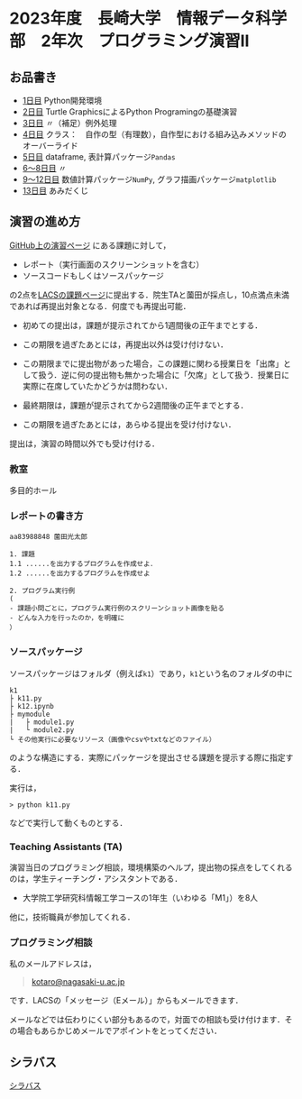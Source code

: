 # 2023年度　長崎大学　情報データ科学部　2年次　プログラミング演習Ⅱ

## お品書き
- [1日目](d01) Python開発環境
- [2日目](d02) Turtle GraphicsによるPython Programingの基礎演習
- [3日目](d03) 〃（補足）例外処理
- [4日目](d04) クラス：　自作の型（有理数），自作型における組み込みメソッドのオーバーライド
- [5日目](d05) dataframe, 表計算パッケージ`Pandas`
- [6〜8日目](d06) 〃
- [9〜12日目](d09) 数値計算パッケージ`NumPy`, グラフ描画パッケージ`matplotlib`
- [13日目](d13) あみだくじ


## 演習の進め方

[GitHub上の演習ページ][2023psp2@github] にある課題に対して，

- レポート（実行画面のスクリーンショットを含む）
- ソースコードもしくはソースパッケージ

の2点を[LACSの課題ページ][2023psp2@LACS]に提出する．院生TAと薗田が採点し，10点満点未満であれば再提出対象となる．何度でも再提出可能．

- 初めての提出は，課題が提示されてから1週間後の正午までとする．
- この期限を過ぎたあとには，再提出以外は受け付けない．
- この期限までに提出物があった場合，この課題に関わる授業日を「出席」として扱う．逆に何の提出物も無かった場合に「欠席」として扱う．授業日に実際に在席していたかどうかは問わない．

- 最終期限は，課題が提示されてから2週間後の正午までとする．
- この期限を過ぎたあとには，あらゆる提出を受け付けない．

提出は，演習の時間以外でも受け付ける．
### 教室

多目的ホール


### レポートの書き方

```
aa83988848 薗田光太郎

1. 課題
1.1 ......を出力するプログラムを作成せよ．
1.2 ......を出力するプログラムを作成せよ

2. プログラム実行例
(
- 課題小問ごとに，プログラム実行例のスクリーンショット画像を貼る
- どんな入力を行ったのか，を明確に
）
```

### ソースパッケージ

ソースパッケージはフォルダ（例えば`k1`）であり，`k1`という名のフォルダの中に

```
k1
├ k11.py
├ k12.ipynb
├ mymodule
|   ├ module1.py
|   └ module2.py
└ その他実行に必要なリソース（画像やcsvやtxtなどのファイル）
```

のような構造にする．実際にパッケージを提出させる課題を提示する際に指定する．

実行は，

```{.sh}
> python k11.py
```

などで実行して動くものとする．

### Teaching Assistants (TA)

演習当日のプログラミング相談，環境構築のヘルプ，提出物の採点をしてくれるのは，学生ティーチング・アシスタントである．

- 大学院工学研究科情報工学コースの1年生（いわゆる「M1」）を8人

他に，技術職員が参加してくれる．

### プログラミング相談

私のメールアドレスは，

> [kotaro@nagasaki-u.ac.jp](mailto:kotaro@nagasaki-u.ac.jp?subject='プログラミング演習Ⅱ')

です．LACSの「メッセージ（Eメール）」からもメールできます．

メールなどでは伝わりにくい部分もあるので，対面での相談も受け付けます．その場合もあらかじめメールでアポイントをとってください．

## シラバス

[シラバス][2023psp2@NuWEB]

[2023psp2@LACS]:https://lacs.nagasaki-u.ac.jp/webapps/blackboard/content/launchLink.jsp?course_id=_47317_1&toc_id=_966081_1&mode=cpview&mode=reset

[2023psp2@NuWEB]:https://nuweb.nagasaki-u.ac.jp/campusweb/campussquare.do?_flowExecutionKey=_cB119CC41-EC0C-C828-FFA7-77FAD049E721_k7A80501E-B3B6-B9BE-584C-67650BC781F8

[2023psp2@github]:https://github.com/helmenov/2023psp2
